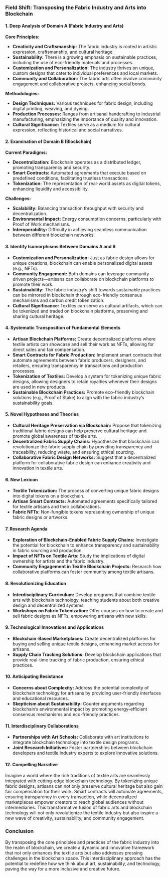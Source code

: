 ### Field Shift: Transposing the Fabric Industry and Arts into Blockchain

#### 1. Deep Analysis of Domain A (Fabric Industry and Arts)

**Core Principles:**
- **Creativity and Craftsmanship:** The fabric industry is rooted in artistic expression, craftsmanship, and cultural heritage.
- **Sustainability:** There is a growing emphasis on sustainable practices, including the use of eco-friendly materials and processes.
- **Customization and Personalization:** The industry thrives on unique, custom designs that cater to individual preferences and local markets.
- **Community and Collaboration:** The fabric arts often involve community engagement and collaborative projects, enhancing social bonds.

**Methodologies:**
- **Design Techniques:** Various techniques for fabric design, including digital printing, weaving, and dyeing.
- **Production Processes:** Ranges from artisanal handcrafting to industrial manufacturing, emphasizing the importance of quality and innovation.
- **Cultural Significance:** Textiles serve as a medium for cultural expression, reflecting historical and social narratives.

#### 2. Examination of Domain B (Blockchain)

**Current Paradigms:**
- **Decentralization:** Blockchain operates as a distributed ledger, promoting transparency and security.
- **Smart Contracts:** Automated agreements that execute based on predefined conditions, facilitating trustless transactions.
- **Tokenization:** The representation of real-world assets as digital tokens, enhancing liquidity and accessibility.

**Challenges:**
- **Scalability:** Balancing transaction throughput with security and decentralization.
- **Environmental Impact:** Energy consumption concerns, particularly with Proof of Work mechanisms.
- **Interoperability:** Difficulty in achieving seamless communication between different blockchain networks.

#### 3. Identify Isomorphisms Between Domains A and B

- **Customization and Personalization:** Just as fabric design allows for unique creations, blockchain can enable personalized digital assets (e.g., NFTs).
- **Community Engagement:** Both domains can leverage community-driven projects—artisans can collaborate on blockchain platforms to promote their work.
- **Sustainability:** The fabric industry’s shift towards sustainable practices can be mirrored in blockchain through eco-friendly consensus mechanisms and carbon credit tokenization.
- **Cultural Significance:** Textiles can serve as cultural artifacts, which can be tokenized and traded on blockchain platforms, preserving and sharing cultural heritage.

#### 4. Systematic Transposition of Fundamental Elements

- **Artisan Blockchain Platforms:** Create decentralized platforms where textile artists can showcase and sell their work as NFTs, allowing for direct sales and fair compensation.
- **Smart Contracts for Fabric Production:** Implement smart contracts that automate agreements between fabric producers, designers, and retailers, ensuring transparency in transactions and production processes.
- **Tokenization of Textiles:** Develop a system for tokenizing unique fabric designs, allowing designers to retain royalties whenever their designs are used in new products.
- **Sustainable Blockchain Practices:** Promote eco-friendly blockchain solutions (e.g., Proof of Stake) to align with the fabric industry’s sustainability goals.

#### 5. Novel Hypotheses and Theories

- **Cultural Heritage Preservation via Blockchain:** Propose that tokenizing traditional fabric designs can help preserve cultural heritage and promote global awareness of textile arts.
- **Decentralized Fabric Supply Chains:** Hypothesize that blockchain can revolutionize the fabric supply chain by providing transparency and traceability, reducing waste, and ensuring ethical sourcing.
- **Collaborative Fabric Design Networks:** Suggest that a decentralized platform for collaborative fabric design can enhance creativity and innovation in textile arts.

#### 6. New Lexicon

- **Textile Tokenization:** The process of converting unique fabric designs into digital tokens on a blockchain.
- **Artisan Smart Contracts:** Automated agreements specifically tailored for textile artisans and their collaborations.
- **Fabric NFTs:** Non-fungible tokens representing ownership of unique fabric designs or artworks.

#### 7. Research Agenda

- **Exploration of Blockchain-Enabled Fabric Supply Chains:** Investigate the potential for blockchain to enhance transparency and sustainability in fabric sourcing and production.
- **Impact of NFTs on Textile Arts:** Study the implications of digital ownership for artists and the fabric industry.
- **Community Engagement in Textile Blockchain Projects:** Research how collaborative platforms can foster community among textile artisans.

#### 8. Revolutionizing Education

- **Interdisciplinary Curriculum:** Develop programs that combine textile arts with blockchain technology, teaching students about both creative design and decentralized systems.
- **Workshops on Fabric Tokenization:** Offer courses on how to create and sell fabric designs as NFTs, empowering artisans with new skills.

#### 9. Technological Innovations and Applications

- **Blockchain-Based Marketplaces:** Create decentralized platforms for buying and selling unique textile designs, enhancing market access for artisans.
- **Supply Chain Tracking Solutions:** Develop blockchain applications that provide real-time tracking of fabric production, ensuring ethical practices.

#### 10. Anticipating Resistance

- **Concerns about Complexity:** Address the potential complexity of blockchain technology for artisans by providing user-friendly interfaces and educational resources.
- **Skepticism about Sustainability:** Counter arguments regarding blockchain’s environmental impact by promoting energy-efficient consensus mechanisms and eco-friendly practices.

#### 11. Interdisciplinary Collaborations

- **Partnerships with Art Schools:** Collaborate with art institutions to integrate blockchain technology into textile design programs.
- **Joint Research Initiatives:** Foster partnerships between blockchain developers and textile industry experts to explore innovative solutions.

#### 12. Compelling Narrative

Imagine a world where the rich traditions of textile arts are seamlessly integrated with cutting-edge blockchain technology. By tokenizing unique fabric designs, artisans can not only preserve cultural heritage but also gain fair compensation for their work. Smart contracts will automate agreements, ensuring transparency in every transaction, while decentralized marketplaces empower creators to reach global audiences without intermediaries. This transformative fusion of fabric arts and blockchain technology will not only revolutionize the textile industry but also inspire a new wave of creativity, sustainability, and community engagement.

### Conclusion

By transposing the core principles and practices of the fabric industry into the realm of blockchain, we create a dynamic and innovative framework that not only enhances the textile arts but also addresses pressing challenges in the blockchain space. This interdisciplinary approach has the potential to redefine how we think about art, sustainability, and technology, paving the way for a more inclusive and creative future.